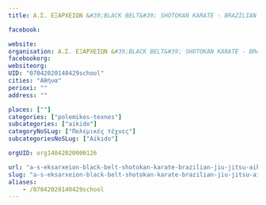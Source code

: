```yaml
---
title: Α.Σ. ΕΞΑΡΧΕΙΩΝ &#39;BLACK BELT&#39; SHOTOKAN KARATE - BRAZILIAN JIU JITSU - AIKIDO-Αθήνα-Aikido

facebook:

website:
organisation: Α.Σ. ΕΞΑΡΧΕΙΩΝ &#39;BLACK BELT&#39; SHOTOKAN KARATE - BRAZILIAN JIU JITSU - AIKIDO
facebookorg:
websiteorg:
UID: "07042020140429school"
cities: "Αθήνα"
perioxi: ""
address: ""

places: [""]
categories: ["polemikes-texnes"]
subcategories: ["aikido"]
categoryNoSLug: ["Πολεμικές τέχνες"]
subcategoriesNoSLug: ["Aikido"]

orgUID: org14042020000126

url: "a-s-eksarxeion-black-belt-shotokan-karate-brazilian-jiu-jitsu-aikido-athina-aikido/athina//"
slug: "a-s-eksarxeion-black-belt-shotokan-karate-brazilian-jiu-jitsu-aikido-athina-aikido"
aliases:
    - /07042020140429school
---
```






